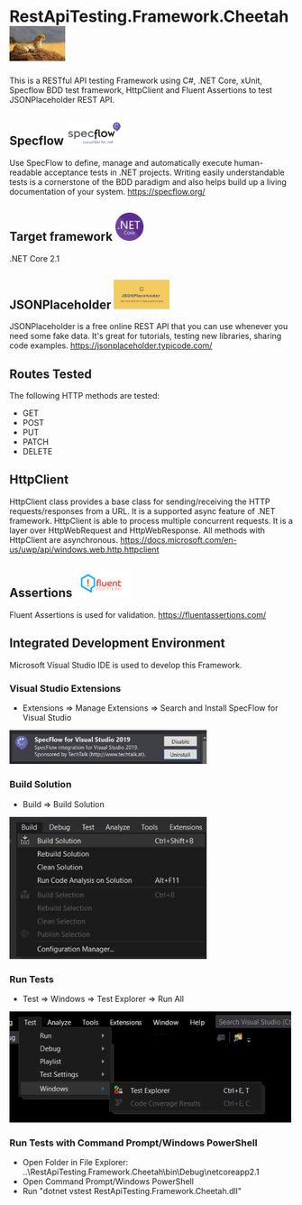 # RestApiTesting.Framework.Cheetah  <img src ="RestApiTesting.Framework.Cheetah/images/cheetah.jpg" width=99>
This is a RESTful API testing Framework using C#, .NET Core, xUnit, Specflow BDD test framework, HttpClient and Fluent Assertions to test JSONPlaceholder REST API.

## Specflow  <img src ="RestApiTesting.Framework.Cheetah/images/specflow.png" width=99>
Use SpecFlow to define, manage and automatically execute human-readable acceptance tests in .NET projects. Writing easily understandable tests is a cornerstone of the BDD paradigm and also helps build up a living documentation of your system. https://specflow.org/

## Target framework  <img src ="RestApiTesting.Framework.Cheetah/images/netcore.png" width=50>
.NET Core 2.1

## JSONPlaceholder  <img src ="RestApiTesting.Framework.Cheetah/images/JSONPlaceholder.jpg" width=99>
JSONPlaceholder is a free online REST API that you can use whenever you need some fake data. It's great for tutorials, testing new libraries, sharing code examples.
https://jsonplaceholder.typicode.com/

## Routes Tested
The following HTTP methods are tested:
* GET
* POST
* PUT
* PATCH
* DELETE

## HttpClient
HttpClient class provides a base class for sending/receiving the HTTP requests/responses from a URL. It is a supported async feature of .NET framework. HttpClient is able to process multiple concurrent requests. It is a layer over HttpWebRequest and HttpWebResponse. All methods with HttpClient are asynchronous.
https://docs.microsoft.com/en-us/uwp/api/windows.web.http.httpclient

## Assertions <img src ="RestApiTesting.Framework.Cheetah/images/fluentassertions.png" width=99>
Fluent Assertions is used for validation.
https://fluentassertions.com/ 

## Integrated Development Environment
Microsoft Visual Studio IDE is used to develop this Framework.

### Visual Studio Extensions
* Extensions => Manage Extensions => Search and Install SpecFlow for Visual Studio
<img src ="RestApiTesting.Framework.Cheetah/images/specflowextension.png" width=350>

### Build Solution
* Build => Build Solution
<img src ="RestApiTesting.Framework.Cheetah/images/build.png" width=350>

### Run Tests
* Test => Windows => Test Explorer => Run All
<img src ="RestApiTesting.Framework.Cheetah/images/testexplorer.png" width=500>

### Run Tests with Command Prompt/Windows PowerShell
* Open Folder in File Explorer: ..\RestApiTesting.Framework.Cheetah\bin\Debug\netcoreapp2.1
* Open Command Prompt/Windows PowerShell
* Run "dotnet vstest RestApiTesting.Framework.Cheetah.dll"
